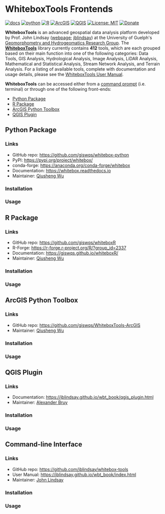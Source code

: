 # WhiteboxTools Frontends 

[![docs](https://img.shields.io/badge/whitebox-docs-brightgreen.svg)](https://jblindsay.github.io/wbt_book)
[![python](https://img.shields.io/badge/whitebox-Python-blue.svg)](https://github.com/giswqs/whitebox-python)
[![R](https://img.shields.io/badge/whitebox-R-green.svg)](https://github.com/giswqs/whiteboxR)
[![ArcGIS](https://img.shields.io/badge/whitebox-ArcGIS-brightgreen.svg)](https://github.com/giswqs/WhiteboxTools-ArcGIS)
[![QGIS](https://img.shields.io/badge/whitebox-QGIS-orange.svg)](https://jblindsay.github.io/wbt_book/qgis_plugin.html)
[![License: MIT](https://img.shields.io/badge/License-MIT-yellow.svg)](https://opensource.org/licenses/MIT)
[![Donate](https://img.shields.io/badge/Donate-Buy%20me%20a%20coffee-yellowgreen.svg)](https://www.buymeacoffee.com/giswqs)

**WhiteboxTools** is an advanced geospatial data analysis platform developed by Prof. John Lindsay ([webpage](https://jblindsay.github.io/ghrg/index.html); [jblindsay](https://github.com/jblindsay)) at the University of Guelph's [Geomorphometry and Hydrogeomatics Research Group](https://jblindsay.github.io/ghrg/index.html). The **[WhiteboxTools](https://github.com/jblindsay/whitebox-tools)** library currently contains **412** tools, which are each grouped based on their main function into one of the following categories: Data Tools, GIS Analysis, Hydrological Analysis, Image Analysis, LiDAR Analysis, Mathematical and Statistical Analysis, Stream Network Analysis, and Terrain Analysis. For a listing of available tools, complete with documentation and usage details, please see the [WhiteboxTools User Manual](https://jblindsay.github.io/wbt_book/available_tools/index.html).

**WhiteboxTools** can be accessed either from a [command prompt](#cmd) (i.e. terminal) or through one of the following front-ends:

* [Python Package](#python)
* [R Package](#r)
* [ArcGIS Python Toolbox](#arcgis)
* [QGIS Plugin](#QGIS)

## Python Package <a class='anchor' id='python'></a>

### Links

* GitHub repo: <https://github.com/giswqs/whitebox-python>
* PyPI: <https://pypi.org/project/whitebox/>
* conda-forge: <https://anaconda.org/conda-forge/whitebox>
* Documentation: <https://whitebox.readthedocs.io>
* Maintainer: [Qiusheng Wu](https://wetlands.io)

### Installation

### Usage

## R Package <a class='anchor' id='r'></a>

### Links

* GitHub repo: <https://github.com/giswqs/whiteboxR>
* R-Forge: <https://r-forge.r-project.org/R/?group_id=2337>
* Documentation: <https://giswqs.github.io/whiteboxR/>
* Maintainer: [Qiusheng Wu](https://wetlands.io)


### Installation

### Usage

## ArcGIS Python Toolbox<a class='anchor' id='arcgis'></a>

### Links

* GitHub repo: <https://github.com/giswqs/WhiteboxTools-ArcGIS>
* Maintainer: [Qiusheng Wu](https://wetlands.io)

### Installation

### Usage

## QGIS Plugin <a class='anchor' id='qgis'></a>

### Links

* Documentation: <https://jblindsay.github.io/wbt_book/qgis_plugin.html>
* Maintainer: [Alexander Bruy](https://wiki.osgeo.org/wiki/User:Alexbruy)

### Installation

### Usage

## Command-line Interface <a class='anchor' id='cmd'></a>

### Links

* GitHub repo: <https://github.com/jblindsay/whitebox-tools>
* User Manual: <https://jblindsay.github.io/wbt_book/index.html>
* Maintainer: [John Lindsay](https://jblindsay.github.io/ghrg/index.html)

### Installation

### Usage
